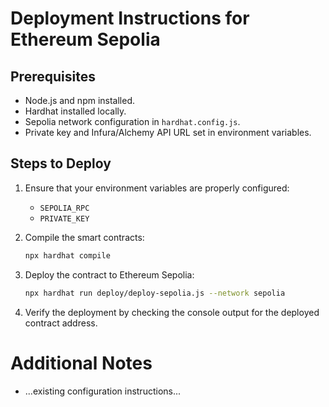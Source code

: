 # Deployment Instructions for Ethereum Sepolia

## Prerequisites
- Node.js and npm installed.
- Hardhat installed locally.
- Sepolia network configuration in `hardhat.config.js`.
- Private key and Infura/Alchemy API URL set in environment variables.

## Steps to Deploy

1. Ensure that your environment variables are properly configured:
   - `SEPOLIA_RPC`
   - `PRIVATE_KEY`

2. Compile the smart contracts:
   ```bash
   npx hardhat compile
   ```

3. Deploy the contract to Ethereum Sepolia:
   ```bash
   npx hardhat run deploy/deploy-sepolia.js --network sepolia
   ```

4. Verify the deployment by checking the console output for the deployed contract address.

# Additional Notes
- ...existing configuration instructions...
